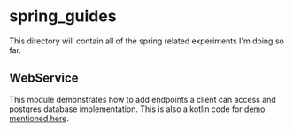 # spring_guides
This directory will contain all of the spring related experiments I'm doing so far.

## WebService 
This module demonstrates how to add endpoints a client can access and postgres database implementation. This is also a kotlin code for [demo mentioned here](https://amigoscode.teachable.com/courses/enrolled/267273).
